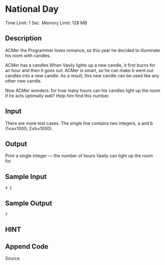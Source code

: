 #  National Day
Time Limit: 1 Sec  Memory Limit: 128 MB


## Description
ACMer the Programmer loves romance, so this year he decided to illuminate his room with candles.

ACMer has a candles.When Vasily lights up a new candle, it first burns for an hour and then it goes out. ACMer is smart, so he can make b went out candles into a new candle. As a result, this new candle can be used like any other new candle.

Now ACMer wonders: for how many hours can his candles light up the room if he acts optimally well? Help him find this number.


## Input
There are more test cases. The single line contains two integers, a and b (1≤a≤1000; 2≤b≤1000).


## Output
Print a single integer — the number of hours Vasily can light up the room for.


## Sample Input
```
4 2
```
## Sample Output
```
7
```

## HINT


## Append Code
Source